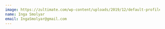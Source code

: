 ```yaml
---
image: https://zultimate.com/wp-content/uploads/2019/12/default-profile.png
name: Inga Smolyar
email: IngaSmolyar@gmail.com
---
```

